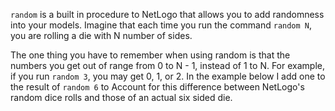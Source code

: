 `random` is a built in procedure to NetLogo that allows you to add randomness into your models. Imagine that each time you run the command  `random N`, you are rolling a die with N number of sides.

The one thing you have to remember when using random is that the numbers you get out of range from 0 to N - 1, instead of 1 to N. For example, if you run `random 3`, you may get 0, 1, or 2. In the example below I add one to the result of `random 6` to Account for this difference between NetLogo's random dice rolls and those of an actual six sided die.
